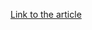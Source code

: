 [Link to the article](https://cert.lv/en/2024/05/locked-shields-2024-demonstrated-the-real-power-of-cooperative-defence)
